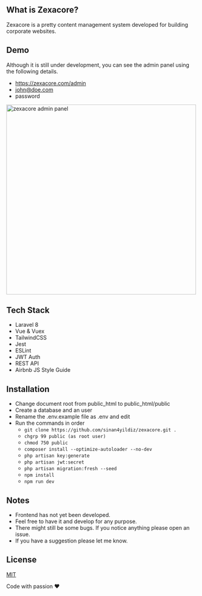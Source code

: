 ## What is Zexacore?
Zexacore is a pretty content management system developed for building corporate websites.

## Demo
Although it is still under development, you can see the admin panel using the following details.

- https://zexacore.com/admin
- john@doe.com
- password

<img src="https://user-images.githubusercontent.com/8471647/120819300-55f0de00-c54b-11eb-80ae-dfe49c000eb6.png" width="500" alt="zexacore admin panel">


## Tech Stack
- Laravel 8
- Vue & Vuex
- TailwindCSS
- Jest
- ESLint
- JWT Auth
- REST API
- Airbnb JS Style Guide

## Installation
- Change document root from public_html to public_html/public
- Create a database and an user
- Rename the .env.example file as .env and edit
- Run the commands in order
    - ```git clone https://github.com/sinan4yildiz/zexacore.git .```
    - ```chgrp 99 public (as root user)```
    - ```chmod 750 public```
    - ```composer install --optimize-autoloader --no-dev```
    - ```php artisan key:generate```
    - ```php artisan jwt:secret```
    - ```php artisan migration:fresh --seed```
    - ```npm install```
    - ```npm run dev```

## Notes
- Frontend has not yet been developed.
- Feel free to have it and develop for any purpose.
- There might still be some bugs. If you notice anything please open an issue.
- If you have a suggestion please let me know.

## License
[MIT](https://choosealicense.com/licenses/mit/)

Code with passion ❤️
